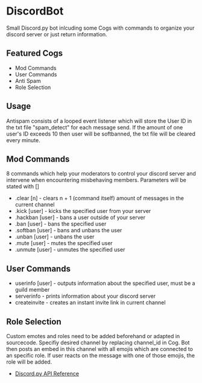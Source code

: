 # DiscordBot

Small Discord.py bot inlcuding some Cogs with commands to organize your discord server or just return information.

## Featured Cogs
* Mod Commands
* User Commands
* Anti Spam
* Role Selection

## Usage
Antispam consists of a looped event listener which will store the User ID in the txt file "spam_detect" for each message send.
If the amount of one user's ID exceeds 10 then user will be softbanned, the txt file will be cleared every minute.

## Mod Commands
8 commands which help your moderators to control your discord server and intervene when encountering misbehaving members.
Parameters will be stated with []

* .clear [n]        - clears n + 1 (command itself) amount of messages in the current channel
* .kick [user]      - kicks the specified user from your server
* .hackban [user]   - bans a user outside of your server
* .ban [user]       - bans the specified user
* .softban [user]   - bans and unbans the user
* .unban [user]     - unbans the user
* .mute [user]      - mutes the specified user
* .unmute [user]    - unmutes the specified user

## User Commands

* userinfo [user]   - outputs information about the specified user, must be a guild member
* serverinfo        - prints information about your discord server
* createinvite      - creates an instant invite link in current channel

## Role Selection
Custom emotes and roles need to be added beforehand or adapted in sourcecode.
Specifiy desired channel by replacing channel_id in Cog.
Bot then posts an embed in this channel with all emojis which are connected to an specific role.
If user reacts on the message with one of those emojis, the role will be added.

* [Discord.py API Reference](https://discordpy.readthedocs.io/en/stable/api.html)
